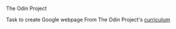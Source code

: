 The Odin Project

Task to create Google webpage
From The Odin Project's [curriculum](http://www.theodinproject.com/web-development-101/html-css)
